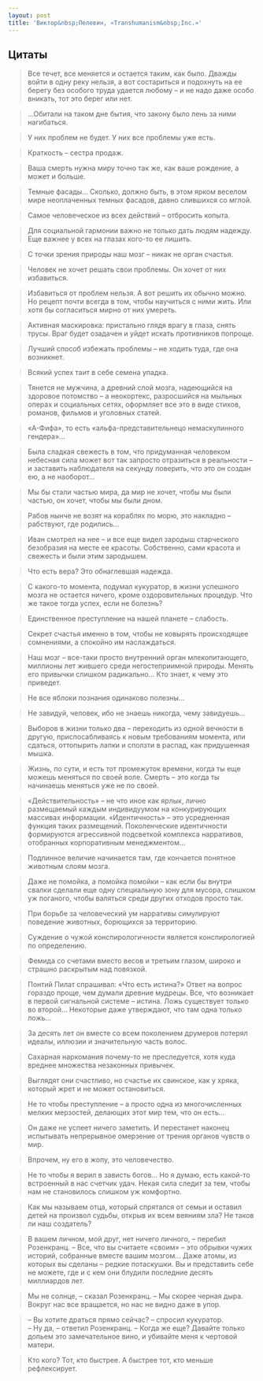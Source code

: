 ```yaml
---
layout: post
title: 'Виктор&nbsp;Пелевин, «Transhumanism&nbsp;Inc.»'
---
```


## Цитаты
>Все течет, все меняется и остается таким, как было. Дважды войти в одну реку нельзя, а вот состариться и подохнуть на ее берегу без особого труда удается любому – и не надо даже особо вникать, тот это берег или нет.

>...Обитали на таком дне бытия, что закону было лень за ними нагибаться.

>У них проблем не будет. У них все проблемы уже есть.

>Краткость – сестра продаж.

>Ваша смерть нужна миру точно так же, как ваше рождение, а может и больше.

>Темные фасады… Сколько, должно быть, в этом ярком веселом мире неоплаченных темных фасадов, давно слившихся со мглой.

>Самое человеческое из всех действий – отбросить копыта.

>Для социальной гармонии важно не только дать людям надежду. Еще важнее у всех на глазах кого-то ее лишить.

>С точки зрения природы наш мозг – никак не орган счастья.

>Человек не хочет решать свои проблемы. Он хочет от них избавиться.

>Избавиться от проблем нельзя. А вот решить их обычно можно. Но рецепт почти всегда в том, чтобы научиться с ними жить. Или хотя бы согласиться мирно от них умереть.

>Активная маскировка: пристально глядя врагу в глаза, снять трусы. Враг будет озадачен и уйдет искать противников попроще.

>Лучший способ избежать проблемы – не ходить туда, где она возникнет.

>Всякий успех таит в себе семена упадка.

>Тянется не мужчина, а древний слой мозга, надеющийся на здоровое потомство – а неокортекс, разросшийся на мыльных операх и социальных сетях, оформляет все это в виде стихов, романов, фильмов и уголовных статей.

>«А-Фифа», то есть «альфа-представительнецо немаскулинного гендера»…

>Была сладкая свежесть в том, что придуманная человеком небесная сила может вот так запросто отразиться в реальности – и заставить наблюдателя на секунду поверить, что это он создан ею, а не наоборот…

>Мы бы стали частью мира, да мир не хочет, чтобы мы были частью, он хочет, чтобы мы были дном.

>Рабов нынче не возят на кораблях по морю, это накладно – рабствуют, где родились…

>Иван смотрел на нее – и все еще видел зародыш старческого безобразия на месте ее красоты. Собственно, сами красота и свежесть и были этим зародышем.

>Что есть вера? Это обнаглевшая надежда.

>С какого-то момента, подумал кукуратор, в жизни успешного мозга не остается ничего, кроме оздоровительных процедур. Что же такое тогда успех, если не болезнь?

>Единственное преступление на нашей планете – слабость.

>Секрет счастья именно в том, чтобы не ковырять происходящее сомнениями, а спокойно им наслаждаться.

>Наш мозг – все-таки просто внутренний орган млекопитающего, миллионы лет жившего среди негостеприимной природы. Менять его привычки слишком радикально… Кто знает, к чему это приведет.

>Не все яблоки познания одинаково полезны…

>Не завидуй, человек, ибо не знаешь никогда, чему завидуешь…

>Выборов в жизни только два – переходить из одной вечности в другую, приспосабливаясь к новым требованиям момента, или сдаться, оттопырить лапки и сползти в распад, как придушенная мышка.

>Жизнь, по сути, и есть тот промежуток времени, когда ты еще можешь меняться по своей воле. Смерть – это когда ты начинаешь меняться уже не по своей.

>«Действительность» – не что иное как ярлык, лично размещаемый каждым индивидуумом на конкурирующих массивах информации. «Идентичность» – это усредненная функция таких размещений. Поколенческие идентичности формируются агрессивной подсветкой комплекса нарративов, отобранных корпоративным менеджментом…

>Подлинное величие начинается там, где кончается понятное животным слоям мозга.

>Даже не помойка, а помойка помойки – как если бы внутри свалки сделали еще одну специальную зону для мусора, слишком уж поганого, чтобы валяться среди других отходов просто так.

>При борьбе за человеческий ум нарративы симулируют поведение животных, борющихся за территорию.

>Суждение о чужой конспирологичности является конспирологией по определению.

>Фемида со счетами вместо весов и третьим глазом, широко и страшно раскрытым над повязкой.

>Понтий Пилат спрашивал: «Что есть истина?» Ответ на вопрос гораздо проще, чем думали древние мудрецы. Все, что возникает в первой сигнальной системе – истина. Ложь существует только во второй… Некоторые даже утверждают, что там одна только ложь…

>За десять лет он вместе со всем поколением друмеров потерял идеалы, иллюзии и значительную часть волос.

>Сахарная наркомания почему-то не преследуется, хотя куда вреднее множества незаконных привычек.

>Выглядят они счастливо, но счастье их свинское, как у хряка, который жрет и не может остановиться.

>Не то чтобы преступление – а просто одна из многочисленных мелких мерзостей, делающих этот мир тем, что он есть…

>Он даже не успеет ничего заметить. И перестанет наконец испытывать непрерывное омерзение от трения органов чувств о мир.

>Впрочем, ну его в жопу, это человечество.

>Не то чтобы я верил в зависть богов… Но я думаю, есть какой-то встроенный в нас счетчик удач. Некая сила следит за тем, чтобы нам не становилось слишком уж комфортно.

>Как мы называем отца, который спрятался от семьи и оставил детей на произвол судьбы, открыв их всем веяниям зла? Не таков ли наш создатель?

>В вашем личном, мой друг, нет ничего личного, – перебил Розенкранц. – Все, что вы считаете «своим» – это обрывки чужих историй, собранные вместе вашим мозгом… Даже атомы, из которых вы сделаны – редкие потаскушки. Вы и представить себе не можете, где и с кем они блудили последние десять миллиардов лет.

>Мы не солнце, – сказал Розенкранц. – Мы скорее черная дыра. Вокруг нас все вращается, но нас не видно даже в упор.

>– Вы хотите драться прямо сейчас? – спросил кукуратор.  
– Ну да, – ответил Розенкранц. – Когда же еще? Давайте только допьем это замечательное вино, и убивайте меня к чертовой матери.

>Кто кого? Тот, кто быстрее. А быстрее тот, кто меньше рефлексирует.
